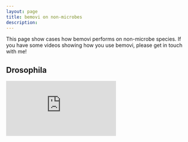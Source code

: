 ```yaml
---
layout: page
title: bemovi on non-microbes
description: 
---
```


This page show cases how bemovi performs on non-microbe species. If you have some videos
showing how you use bemovi, please get in touch with me!

## Drosophila

<div class="less-fancy-video-header">
      <iframe
        class="yt-embed"
        src="http://www.youtube.com/embed/1irP8jm6sk8&rel=0&showinfo=0&autohide=1&hd=1&wmode=transparent"
        frameborder="0"
        allowfullscreen="true"
        > </iframe>
    </div>
